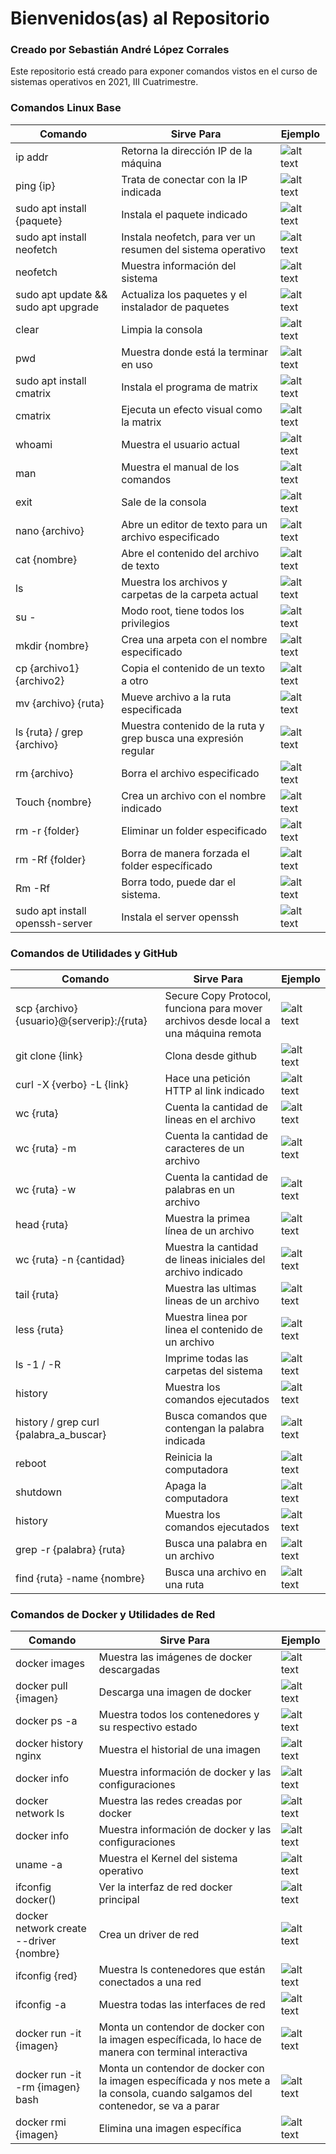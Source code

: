 # Bienvenidos(as) al Repositorio

### Creado por Sebastián André López Corrales

Este repositorio está creado para exponer comandos vistos en el curso de sistemas operativos en 2021, III Cuatrimestre.

### Comandos Linux Base

| Comando                             | Sirve Para                                                      | Ejemplo                                                                                            |
| ----------------------------------- | --------------------------------------------------------------- | -------------------------------------------------------------------------------------------------- |
| ip addr                             | Retorna la dirección IP de la máquina                           | ![alt text](https://github.com/Anderlyn/SISTEMAS_OPERATIVOS_LINUXCMD/blob/main/screenshots/1.png)  |
| ping {ip}                           | Trata de conectar con la IP indicada                            | ![alt text](https://github.com/Anderlyn/SISTEMAS_OPERATIVOS_LINUXCMD/blob/main/screenshots/2.png)  |
| sudo apt install {paquete}          | Instala el paquete indicado                                     | ![alt text](https://github.com/Anderlyn/SISTEMAS_OPERATIVOS_LINUXCMD/blob/main/screenshots/3.png)  |
| sudo apt install neofetch           | Instala neofetch, para ver un resumen del sistema operativo     | ![alt text](https://github.com/Anderlyn/SISTEMAS_OPERATIVOS_LINUXCMD/blob/main/screenshots/4.png)  |
| neofetch                            | Muestra información del sistema                                 | ![alt text](https://github.com/Anderlyn/SISTEMAS_OPERATIVOS_LINUXCMD/blob/main/screenshots/5.png)  |
| sudo apt update && sudo apt upgrade | Actualiza los paquetes y el instalador de paquetes              | ![alt text](https://github.com/Anderlyn/SISTEMAS_OPERATIVOS_LINUXCMD/blob/main/screenshots/6.png)  |
| clear                               | Limpia la consola                                               | ![alt text](https://github.com/Anderlyn/SISTEMAS_OPERATIVOS_LINUXCMD/blob/main/screenshots/7.png)  |
| pwd                                 | Muestra donde está la terminar en uso                           | ![alt text](https://github.com/Anderlyn/SISTEMAS_OPERATIVOS_LINUXCMD/blob/main/screenshots/8.png)  |
| sudo apt install cmatrix            | Instala el programa de matrix                                   | ![alt text](https://github.com/Anderlyn/SISTEMAS_OPERATIVOS_LINUXCMD/blob/main/screenshots/9.png)  |
| cmatrix                             | Ejecuta un efecto visual como la matrix                         | ![alt text](https://github.com/Anderlyn/SISTEMAS_OPERATIVOS_LINUXCMD/blob/main/screenshots/10.png) |
| whoami                              | Muestra el usuario actual                                       | ![alt text](https://github.com/Anderlyn/SISTEMAS_OPERATIVOS_LINUXCMD/blob/main/screenshots/10.png) |
| man                                 | Muestra el manual de los comandos                               | ![alt text](https://github.com/Anderlyn/SISTEMAS_OPERATIVOS_LINUXCMD/blob/main/screenshots/11.png) |
| exit                                | Sale de la consola                                              | ![alt text](https://github.com/Anderlyn/SISTEMAS_OPERATIVOS_LINUXCMD/blob/main/screenshots/12.png) |
| nano {archivo}                      | Abre un editor de texto para un archivo especificado            | ![alt text](https://github.com/Anderlyn/SISTEMAS_OPERATIVOS_LINUXCMD/blob/main/screenshots/13.png) |
| cat {nombre}                        | Abre el contenido del archivo de texto                          | ![alt text](https://github.com/Anderlyn/SISTEMAS_OPERATIVOS_LINUXCMD/blob/main/screenshots/14.png) |
| ls                                  | Muestra los archivos y carpetas de la carpeta actual            | ![alt text](https://github.com/Anderlyn/SISTEMAS_OPERATIVOS_LINUXCMD/blob/main/screenshots/15.png) |
| su -                                | Modo root, tiene todos los privilegios                          | ![alt text](https://github.com/Anderlyn/SISTEMAS_OPERATIVOS_LINUXCMD/blob/main/screenshots/16.png) |
| mkdir {nombre}                      | Crea una arpeta con el nombre especificado                      | ![alt text](https://github.com/Anderlyn/SISTEMAS_OPERATIVOS_LINUXCMD/blob/main/screenshots/17.png) |
| cp {archivo1} {archivo2}            | Copia el contenido de un texto a otro                           | ![alt text](https://github.com/Anderlyn/SISTEMAS_OPERATIVOS_LINUXCMD/blob/main/screenshots/18.png) |
| mv {archivo} {ruta}                 | Mueve archivo a la ruta especificada                            | ![alt text](https://github.com/Anderlyn/SISTEMAS_OPERATIVOS_LINUXCMD/blob/main/screenshots/18.png) |
| ls {ruta} / grep {archivo}          | Muestra contenido de la ruta y grep busca una expresión regular | ![alt text](https://github.com/Anderlyn/SISTEMAS_OPERATIVOS_LINUXCMD/blob/main/screenshots/19.png) |
| rm {archivo}                        | Borra el archivo especificado                                   | ![alt text](https://github.com/Anderlyn/SISTEMAS_OPERATIVOS_LINUXCMD/blob/main/screenshots/20.png) |
| Touch {nombre}                      | Crea un archivo con el nombre indicado                          | ![alt text](https://github.com/Anderlyn/SISTEMAS_OPERATIVOS_LINUXCMD/blob/main/screenshots/21.png) |
| rm -r {folder}                      | Eliminar un folder especificado                                 | ![alt text](https://github.com/Anderlyn/SISTEMAS_OPERATIVOS_LINUXCMD/blob/main/screenshots/22.png) |
| rm -Rf {folder}                     | Borra de manera forzada el folder específicado                  | ![alt text](https://github.com/Anderlyn/SISTEMAS_OPERATIVOS_LINUXCMD/blob/main/screenshots/23.png) |
| Rm -Rf                              | Borra todo, puede dar el sistema.                               | ![alt text](https://github.com/Anderlyn/SISTEMAS_OPERATIVOS_LINUXCMD/blob/main/screenshots/24.png) |
| sudo apt install openssh-server     | Instala el server openssh                                       | ![alt text](https://github.com/Anderlyn/SISTEMAS_OPERATIVOS_LINUXCMD/blob/main/screenshots/25.png) |

### Comandos de Utilidades y GitHub

| Comando                                    | Sirve Para                                                                          | Ejemplo                                                                                            |
| ------------------------------------------ | ----------------------------------------------------------------------------------- | -------------------------------------------------------------------------------------------------- |
| scp {archivo} {usuario}@{serverip}:/{ruta} | Secure Copy Protocol, funciona para mover archivos desde local a una máquina remota | ![alt text](https://github.com/Anderlyn/SISTEMAS_OPERATIVOS_LINUXCMD/blob/main/screenshots/26.png) |
| git clone {link}                           | Clona desde github                                                                  | ![alt text](https://github.com/Anderlyn/SISTEMAS_OPERATIVOS_LINUXCMD/blob/main/screenshots/27.png) |
| curl -X {verbo} -L {link}                  | Hace una petición HTTP al link indicado                                             | ![alt text](https://github.com/Anderlyn/SISTEMAS_OPERATIVOS_LINUXCMD/blob/main/screenshots/28.png) |
| wc {ruta}                                  | Cuenta la cantidad de lineas en el archivo                                          | ![alt text](https://github.com/Anderlyn/SISTEMAS_OPERATIVOS_LINUXCMD/blob/main/screenshots/29.png) |
| wc {ruta} -m                               | Cuenta la cantidad de caracteres de un archivo                                      | ![alt text](https://github.com/Anderlyn/SISTEMAS_OPERATIVOS_LINUXCMD/blob/main/screenshots/29.png) |
| wc {ruta} -w                               | Cuenta la cantidad de palabras en un archivo                                        | ![alt text](https://github.com/Anderlyn/SISTEMAS_OPERATIVOS_LINUXCMD/blob/main/screenshots/30.png) |
| head {ruta}                                | Muestra la primea línea de un archivo                                               | ![alt text](https://github.com/Anderlyn/SISTEMAS_OPERATIVOS_LINUXCMD/blob/main/screenshots/31.png) |
| wc {ruta} -n {cantidad}                    | Muestra la cantidad de lineas iniciales del archivo indicado                        | ![alt text](https://github.com/Anderlyn/SISTEMAS_OPERATIVOS_LINUXCMD/blob/main/screenshots/32.png) |
| tail {ruta}                                | Muestra las ultimas lineas de un archivo                                            | ![alt text](https://github.com/Anderlyn/SISTEMAS_OPERATIVOS_LINUXCMD/blob/main/screenshots/33.png) |
| less {ruta}                                | Muestra linea por linea el contenido de un archivo                                  | ![alt text](https://github.com/Anderlyn/SISTEMAS_OPERATIVOS_LINUXCMD/blob/main/screenshots/34.png) |
| ls -1 / -R                                 | Imprime todas las carpetas del sistema                                              | ![alt text](https://github.com/Anderlyn/SISTEMAS_OPERATIVOS_LINUXCMD/blob/main/screenshots/33.png) |
| history                                    | Muestra los comandos ejecutados                                                     | ![alt text](https://github.com/Anderlyn/SISTEMAS_OPERATIVOS_LINUXCMD/blob/main/screenshots/35.png) |
| history / grep curl {palabra_a_buscar}     | Busca comandos que contengan la palabra indicada                                    | ![alt text](https://github.com/Anderlyn/SISTEMAS_OPERATIVOS_LINUXCMD/blob/main/screenshots/36.png) |
| reboot                                     | Reinicia la computadora                                                             | ![alt text](https://github.com/Anderlyn/SISTEMAS_OPERATIVOS_LINUXCMD/blob/main/screenshots/37.png) |
| shutdown                                   | Apaga la computadora                                                                | ![alt text](https://github.com/Anderlyn/SISTEMAS_OPERATIVOS_LINUXCMD/blob/main/screenshots/38.png) |
| history                                    | Muestra los comandos ejecutados                                                     | ![alt text](https://github.com/Anderlyn/SISTEMAS_OPERATIVOS_LINUXCMD/blob/main/screenshots/39.png) |
| grep -r {palabra} {ruta}                   | Busca una palabra en un archivo                                                     | ![alt text](https://github.com/Anderlyn/SISTEMAS_OPERATIVOS_LINUXCMD/blob/main/screenshots/40.png) |
| find {ruta} -name {nombre}                 | Busca una archivo en una ruta                                                       | ![alt text](https://github.com/Anderlyn/SISTEMAS_OPERATIVOS_LINUXCMD/blob/main/screenshots/41.png) |

### Comandos de Docker y Utilidades de Red

| Comando                                 | Sirve Para                                                                                                                     | Ejemplo                                                                                            |
| --------------------------------------- | ------------------------------------------------------------------------------------------------------------------------------ | -------------------------------------------------------------------------------------------------- |
| docker images                           | Muestra las imágenes de docker descargadas                                                                                     | ![alt text](https://github.com/Anderlyn/SISTEMAS_OPERATIVOS_LINUXCMD/blob/main/screenshots/42.png) |
| docker pull {imagen}                    | Descarga una imagen de docker                                                                                                  | ![alt text](https://github.com/Anderlyn/SISTEMAS_OPERATIVOS_LINUXCMD/blob/main/screenshots/43.png) |
| docker ps -a                            | Muestra todos los contenedores y su respectivo estado                                                                          | ![alt text](https://github.com/Anderlyn/SISTEMAS_OPERATIVOS_LINUXCMD/blob/main/screenshots/44.png) |
| docker history nginx                    | Muestra el historial de una imagen                                                                                             | ![alt text](https://github.com/Anderlyn/SISTEMAS_OPERATIVOS_LINUXCMD/blob/main/screenshots/45.png) |
| docker info                             | Muestra información de docker y las configuraciones                                                                            | ![alt text](https://github.com/Anderlyn/SISTEMAS_OPERATIVOS_LINUXCMD/blob/main/screenshots/46.png) |
| docker network ls                       | Muestra las redes creadas por docker                                                                                           | ![alt text](https://github.com/Anderlyn/SISTEMAS_OPERATIVOS_LINUXCMD/blob/main/screenshots/47.png) |
| docker info                             | Muestra información de docker y las configuraciones                                                                            | ![alt text](https://github.com/Anderlyn/SISTEMAS_OPERATIVOS_LINUXCMD/blob/main/screenshots/48.png) |
| uname -a                                | Muestra el Kernel del sistema operativo                                                                                        | ![alt text](https://github.com/Anderlyn/SISTEMAS_OPERATIVOS_LINUXCMD/blob/main/screenshots/49.png) |
| ifconfig docker()                       | Ver la interfaz de red docker principal                                                                                        | ![alt text](https://github.com/Anderlyn/SISTEMAS_OPERATIVOS_LINUXCMD/blob/main/screenshots/50.png) |
| docker network create --driver {nombre} | Crea un driver de red                                                                                                          | ![alt text](https://github.com/Anderlyn/SISTEMAS_OPERATIVOS_LINUXCMD/blob/main/screenshots/51.png) |
| ifconfig {red}                          | Muestra ls contenedores que están conectados a una red                                                                         | ![alt text](https://github.com/Anderlyn/SISTEMAS_OPERATIVOS_LINUXCMD/blob/main/screenshots/52.png) |
| ifconfig -a                             | Muestra todas las interfaces de red                                                                                            | ![alt text](https://github.com/Anderlyn/SISTEMAS_OPERATIVOS_LINUXCMD/blob/main/screenshots/53.png) |
| docker run -it {imagen}                 | Monta un contendor de docker con la imagen específicada, lo hace de manera con terminal interactiva                            | ![alt text](https://github.com/Anderlyn/SISTEMAS_OPERATIVOS_LINUXCMD/blob/main/screenshots/54.png) |
| docker run -it -rm {imagen} bash        | Monta un contendor de docker con la imagen específicada y nos mete a la consola, cuando salgamos del contenedor, se va a parar | ![alt text](https://github.com/Anderlyn/SISTEMAS_OPERATIVOS_LINUXCMD/blob/main/screenshots/55.png) |
| docker rmi {imagen}                     | Elimina una imagen específica                                                                                                  | ![alt text](https://github.com/Anderlyn/SISTEMAS_OPERATIVOS_LINUXCMD/blob/main/screenshots/56.png) |
